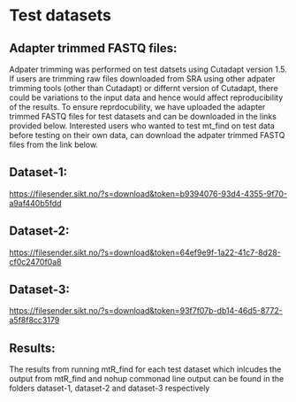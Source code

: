 # Test datasets
## Adapter trimmed FASTQ files:

Adpater trimming was performed on test datsets using Cutadapt version 1.5. If users are trimming raw files downloaded from SRA using other adpater trimming tools (other than Cutadapt) or differnt version of Cutadapt, there could be variations to the input data and hence would affect reproducibility of the results. To ensure reprdocubility, we have uploaded the adapter trimmed FASTQ files for test datasets and can be downloaded in the links provided below. Interested users who wanted to test mt_find on test data before testing on their own data, can download the adpater trimmed FASTQ files from the link below.  

## Dataset-1:
https://filesender.sikt.no/?s=download&token=b9394076-93d4-4355-9f70-a9af440b5fdd
## Dataset-2:
https://filesender.sikt.no/?s=download&token=64ef9e9f-1a22-41c7-8d28-cf0c2470f0a8
## Dataset-3:
https://filesender.sikt.no/?s=download&token=93f7f07b-db14-46d5-8772-a5f8f8cc3179

## Results:

The results from running mtR_find for each test dataset which inlcudes the output from mtR_find and nohup commonad line output can be found in the folders dataset-1, dataset-2 and dataset-3 respectively
